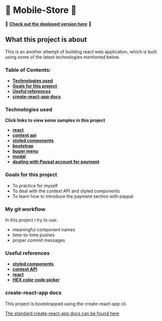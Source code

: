 # :iphone: Mobile-Store :iphone:

:calling: **[Check out the deployed version here](https://mobile-e-commerce-app.netlify.com)** :calling:

## What this project is about

This is an another attempt of building react web application, which is built using some of the latest technologies mentioned below.

### Table of Contents:

* **[Technologies used](https://github.com/amuru0S/Mobile-Store#technologies-used)**
* **[Goals for this project](https://github.com/amuru0S/Mobile-Store#goals-for-this-project)**
* **[Useful references](https://github.com/amuru0S/Mobile-Store#useful-references)**
* **[create-react-app docs](https://github.com/amuru0S/Mobile-Store#create-react-app-docs)**


### Technologies used

**Click links to view some samples in this project**

* **[react](https://github.com/amuru0S/Mobile-Store/blob/master/src/components/ProductList.js)**
* **[context api](https://github.com/amuru0S/Mobile-Store/blob/master/src/context.js)**
* **[styled components](https://github.com/amuru0S/Mobile-Store/blob/master/src/components/Button.js)**
* **[bootstrap](https://github.com/amuru0S/Mobile-Store/blob/master/src/components/Cart/CartColumns.js)**
* **[buger menu](https://github.com/amuru0S/Mobile-Store/blob/master/src/components/Navbar.js)**
* **[modal](https://github.com/amuru0S/Mobile-Store/blob/master/src/components/Modal.js)**
* **[dealing with Paypal account for payment](https://github.com/amuru0S/Mobile-Store/blob/master/src/components/Cart/PayPalButton.js)**

### Goals for this project

* To practice for myself
* To deal with the context API and styled components
* To learn how to introduce the payment section with paypal

### My git workflow

In this project i try to use:

* meaningful component names
* time-to-time pushes
* proper commit messages

### Useful references

* **[styled components](https://www.styled-components.com/)**
* **[context API](https://flaviocopes.com/react-context-api/)**
* **[react](https://reactjs.org/docs/getting-started.html)**
* **[HEX color code picker](https://flatuicolors.com/)**

### create-react-app docs

This project is bootstrapped using the create-react-app cli.

[The standard create-react-app docs can be found here]()
